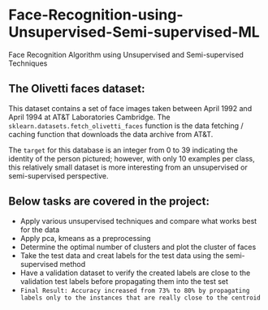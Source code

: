 # Face-Recognition-using-Unsupervised-Semi-supervised-ML
Face Recognition Algorithm using Unsupervised and Semi-supervised Techniques

The Olivetti faces dataset:
--------------------------

This dataset contains a set of face images taken between April 1992 and April 1994 at AT&T Laboratories Cambridge. 
The `sklearn.datasets.fetch_olivetti_faces` function is the data fetching / caching function that downloads the data
archive from AT&T.

The `target` for this database is an integer from 0 to 39 indicating the identity of the person pictured; however, with only 10 examples per class, this
relatively small dataset is more interesting from an unsupervised or semi-supervised perspective.

Below tasks are covered in the project:
--------------------------
* Apply various unsupervised techniques and compare what works best for the data
* Apply pca, kmeans as a preprocessing
* Determine the optimal number of clusters and plot the cluster of faces
* Take the test data and creat labels for the test data using the semi-supervised method
* Have a validation dataset to verify the created labels are close to the validation test labels before propagating them into the test set
* `Final Result: Accuracy increased from 73% to 80% by propagating labels only to the instances that are really close to the centroid`
